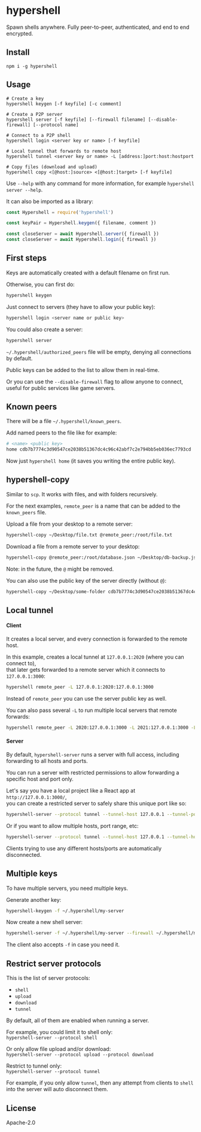 # hypershell

Spawn shells anywhere. Fully peer-to-peer, authenticated, and end to end encrypted.

## Install

```
npm i -g hypershell
```

## Usage

```shell
# Create a key
hypershell keygen [-f keyfile] [-c comment]

# Create a P2P server
hypershell server [-f keyfile] [--firewall filename] [--disable-firewall] [--protocol name]

# Connect to a P2P shell
hypershell login <server key or name> [-f keyfile]

# Local tunnel that forwards to remote host
hypershell tunnel <server key or name> -L [address:]port:host:hostport

# Copy files (download and upload)
hypershell copy <[@host:]source> <[@host:]target> [-f keyfile]
```

Use `--help` with any command for more information, for example `hypershell server --help`.

It can also be imported as a library:

```js
const Hypershell = require('hypershell')

const keyPair = Hypershell.keygen({ filename, comment })

const closeServer = await Hypershell.server({ firewall })
const closeServer = await Hypershell.login({ firewall })

```

## First steps

Keys are automatically created with a default filename on first run.

Otherwise, you can first do:

```sh
hypershell keygen
```

Just connect to servers (they have to allow your public key):

```sh
hypershell login <server name or public key>
```

You could also create a server:

```sh
hypershell server
```

`~/.hypershell/authorized_peers` file will be empty, denying all connections by default.

Public keys can be added to the list to allow them in real-time.

Or you can use the `--disable-firewall` flag to allow anyone to connect, useful for public services like game servers.

## Known peers
There will be a file `~/.hypershell/known_peers`.

Add named peers to the file like for example:
```bash
# <name> <public key>
home cdb7b7774c3d90547ce2038b51367dc4c96c42abf7c2e794bb5eb036ec7793cd 
```

Now just `hypershell home` (it saves you writing the entire public key).

## hypershell-copy
Similar to `scp`. It works with files, and with folders recursively.

For the next examples, `remote_peer` is a name that can be added to the `known_peers` file.

Upload a file from your desktop to a remote server:
```bash
hypershell-copy ~/Desktop/file.txt @remote_peer:/root/file.txt
```

Download a file from a remote server to your desktop:
```bash
hypershell-copy @remote_peer:/root/database.json ~/Desktop/db-backup.json
```

Note: in the future, the `@` might be removed.

You can also use the public key of the server directly (without `@`):
```bash
hypershell-copy ~/Desktop/some-folder cdb7b7774c3d90547ce2038b51367dc4c96c42abf7c2e794bb5eb036ec7793cd:/root/backup-folder
```

## Local tunnel

#### Client

It creates a local server, and every connection is forwarded to the remote host.

In this example, creates a local tunnel at `127.0.0.1:2020` (where you can connect to),\
that later gets forwarded to a remote server which it connects to `127.0.0.1:3000`:
```bash
hypershell remote_peer -L 127.0.0.1:2020:127.0.0.1:3000
```

Instead of `remote_peer` you can use the server public key as well.

You can also pass several `-L` to run multiple local servers that remote forwards:
```bash
hypershell remote_peer -L 2020:127.0.0.1:3000 -L 2021:127.0.0.1:3000 -L 2022:127.0.0.1:3000
```

#### Server

By default, `hypershell-server` runs a server with full access, including forwarding to all hosts and ports.

You can run a server with restricted permissions to allow forwarding a specific host and port only.

Let's say you have a local project like a React app at `http://127.0.0.1:3000/`,\
you can create a restricted server to safely share this unique port like so:

```bash
hypershell-server --protocol tunnel --tunnel-host 127.0.0.1 --tunnel-port 3000
```

Or if you want to allow multiple hosts, port range, etc:

```bash
hypershell-server --protocol tunnel --tunnel-host 127.0.0.1 --tunnel-host 192.168.0.25 --tunnel-port 1080 --tunnel-port 3000 --tunnel-port 4100-4200
```

Clients trying to use any different hosts/ports are automatically disconnected.

## Multiple keys
To have multiple servers, you need multiple keys.

Generate another key:
```bash
hypershell-keygen -f ~/.hypershell/my-server
```

Now create a new shell server:
```bash
hypershell-server -f ~/.hypershell/my-server --firewall ~/.hypershell/my-server-firewall
```

The client also accepts `-f` in case you need it.

## Restrict server protocols

This is the list of server protocols:
- `shell`
- `upload`
- `download`
- `tunnel`

By default, all of them are enabled when running a server.

For example, you could limit it to shell only:\
`hypershell-server --protocol shell`

Or only allow file upload and/or download:\
`hypershell-server --protocol upload --protocol download`

Restrict to tunnel only:\
`hypershell-server --protocol tunnel`

For example, if you only allow `tunnel`, then any attempt from clients to `shell` into the server will auto disconnect them.

## License
Apache-2.0
